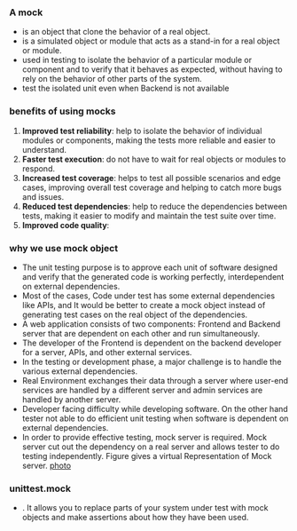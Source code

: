 ### A mock
- is an object that clone the behavior of a real object.
- is a simulated object or module that acts as a stand-in for a real object or module.
- used in testing to isolate the behavior of a particular module or component and to verify that it behaves as expected, without having to rely on the behavior of other parts of the system.
- test the isolated unit even when Backend is not available

### benefits of using mocks
1. **Improved test reliability**: help to isolate the behavior of individual modules or components, making the tests more reliable and easier to understand.
2. **Faster test execution**: do not have to wait for real objects or modules to respond.
3. **Increased test coverage**: helps to test all possible scenarios and edge cases, improving overall test coverage and helping to catch more bugs and issues.
4. **Reduced test dependencies**: help to reduce the dependencies between tests, making it easier to modify and maintain the test suite over time.
5. **Improved code quality**: 

### why we use mock object
- The unit testing purpose is to approve each unit of software designed and verify that the generated code is working perfectly, interdependent on external dependencies.
- Most of the cases, Code under test has some external dependencies like APIs, and It would be better to create a mock object instead of generating test cases on the real object of the dependencies.
- A web application consists of two components: Frontend and Backend server that are dependent on each other and run simultaneously.
- The developer of the Frontend is dependent on the backend developer for a server, APIs, and other external services.
- In the testing or development phase, a major challenge is to handle the various external dependencies.
- Real Environment exchanges their data through a server where user-end services are handled by a different server and admin services are handled by another server.
- Developer facing difficulty while developing software. On the other hand tester not able to do efficient unit testing when software is dependent on external dependencies.
- In order to provide effective testing, mock server is required. Mock server cut out the dependency on a real server and allows tester to do testing independently. Figure gives a virtual Representation of Mock server. 
[photo](https://media.geeksforgeeks.org/wp-content/uploads/20190424215004/mockgeeks1.jpg)

### unittest.mock
- . It allows you to replace parts of your system under test with mock objects and make assertions about how they have been used.
